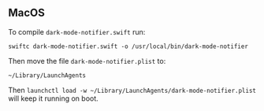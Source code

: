 ## MacOS

To compile `dark-mode-notifier.swift` run:

```shell
swiftc dark-mode-notifier.swift -o /usr/local/bin/dark-mode-notifier
```

Then move the file `dark-mode-notifier.plist` to:
```
~/Library/LaunchAgents
```

Then `launchctl load -w ~/Library/LaunchAgents/dark-mode-notifier.plist` will keep it running on boot.

